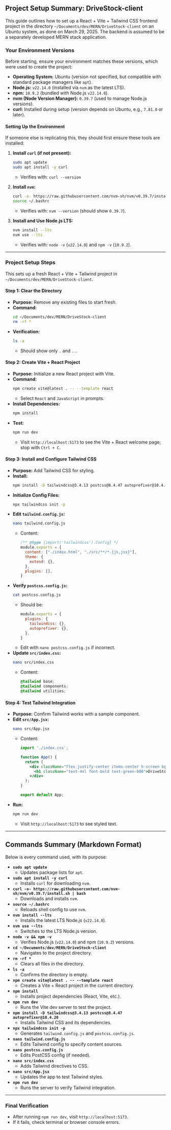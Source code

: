 
## Project Setup Summary: DriveStock-client

This guide outlines how to set up a React + Vite + Tailwind CSS frontend project in the directory `~/Documents/dev/MERN/DriveStock-client` on an Ubuntu system, as done on March 29, 2025. The backend is assumed to be a separately developed MERN stack application.

### Your Environment Versions
Before starting, ensure your environment matches these versions, which were used to create the project:

- **Operating System:** Ubuntu (version not specified, but compatible with standard package managers like `apt`).
- **Node.js:** `v22.14.0` (installed via `nvm` as the latest LTS).
- **npm:** `10.9.2` (bundled with Node.js `v22.14.0`).
- **nvm (Node Version Manager):** `0.39.7` (used to manage Node.js versions).
- **curl:** Installed during setup (version depends on Ubuntu, e.g., `7.81.0` or later).

#### Setting Up the Environment
If someone else is replicating this, they should first ensure these tools are installed:

1. **Install `curl` (if not present):**
   ```bash
   sudo apt update
   sudo apt install -y curl
   ```
   - Verifies with: `curl --version`

2. **Install `nvm`:**
   ```bash
   curl -o- https://raw.githubusercontent.com/nvm-sh/nvm/v0.39.7/install.sh | bash
   source ~/.bashrc
   ```
   - Verifies with: `nvm --version` (should show `0.39.7`).

3. **Install and Use Node.js LTS:**
   ```bash
   nvm install --lts
   nvm use --lts
   ```
   - Verifies with: `node -v` (`v22.14.0`) and `npm -v` (`10.9.2`).

---

### Project Setup Steps
This sets up a fresh React + Vite + Tailwind project in `~/Documents/dev/MERN/DriveStock-client`.

#### Step 1: Clear the Directory
- **Purpose:** Remove any existing files to start fresh.
- **Command:**
  ```bash
  cd ~/Documents/dev/MERN/DriveStock-client
  rm -rf *
  ```
- **Verification:**
  ```bash
  ls -a
  ```
  - Should show only `.` and `..`.

#### Step 2: Create Vite + React Project
- **Purpose:** Initialize a new React project with Vite.
- **Command:**
  ```bash
  npm create vite@latest . -- --template react
  ```
  - Select `React` and `JavaScript` in prompts.
- **Install Dependencies:**
  ```bash
  npm install
  ```
- **Test:**
  ```bash
  npm run dev
  ```
  - Visit `http://localhost:5173` to see the Vite + React welcome page; stop with `Ctrl + C`.

#### Step 3: Install and Configure Tailwind CSS
- **Purpose:** Add Tailwind CSS for styling.
- **Install:**
  ```bash
  npm install -D tailwindcss@3.4.13 postcss@8.4.47 autoprefixer@10.4.20
  ```
- **Initialize Config Files:**
  ```bash
  npx tailwindcss init -p
  ```
- **Edit `tailwind.config.js`:**
  ```bash
  nano tailwind.config.js
  ```
  - Content:
    ```js
    /** @type {import('tailwindcss').Config} */
    module.exports = {
      content: ["./index.html", "./src/**/*.{js,jsx}"],
      theme: {
        extend: {},
      },
      plugins: [],
    }
    ```
- **Verify `postcss.config.js`:**
  ```bash
  cat postcss.config.js
  ```
  - Should be:
    ```js
    module.exports = {
      plugins: {
        tailwindcss: {},
        autoprefixer: {},
      },
    }
    ```
  - Edit with `nano postcss.config.js` if incorrect.
- **Update `src/index.css`:**
  ```bash
  nano src/index.css
  ```
  - Content:
    ```css
    @tailwind base;
    @tailwind components;
    @tailwind utilities;
    ```

#### Step 4: Test Tailwind Integration
- **Purpose:** Confirm Tailwind works with a sample component.
- **Edit `src/App.jsx`:**
  ```bash
  nano src/App.jsx
  ```
  - Content:
    ```jsx
    import './index.css';

    function App() {
      return (
        <div className="flex justify-center items-center h-screen bg-gray-100">
          <h1 className="text-4xl font-bold text-green-600">DriveStock Frontend</h1>
        </div>
      );
    }

    export default App;
    ```
- **Run:**
  ```bash
  npm run dev
  ```
  - Visit `http://localhost:5173` to see styled text.

---

## Commands Summary (Markdown Format)

Below is every command used, with its purpose:

- **`sudo apt update`**
  - Updates package lists for `apt`.
- **`sudo apt install -y curl`**
  - Installs `curl` for downloading `nvm`.
- **`curl -o- https://raw.githubusercontent.com/nvm-sh/nvm/v0.39.7/install.sh | bash`**
  - Downloads and installs `nvm`.
- **`source ~/.bashrc`**
  - Reloads shell config to use `nvm`.
- **`nvm install --lts`**
  - Installs the latest LTS Node.js (`v22.14.0`).
- **`nvm use --lts`**
  - Switches to the LTS Node.js version.
- **`node -v && npm -v`**
  - Verifies Node.js (`v22.14.0`) and npm (`10.9.2`) versions.
- **`cd ~/Documents/dev/MERN/DriveStock-client`**
  - Navigates to the project directory.
- **`rm -rf *`**
  - Clears all files in the directory.
- **`ls -a`**
  - Confirms the directory is empty.
- **`npm create vite@latest . -- --template react`**
  - Creates a Vite + React project in the current directory.
- **`npm install`**
  - Installs project dependencies (React, Vite, etc.).
- **`npm run dev`**
  - Runs the Vite dev server to test the project.
- **`npm install -D tailwindcss@3.4.13 postcss@8.4.47 autoprefixer@10.4.20`**
  - Installs Tailwind CSS and its dependencies.
- **`npx tailwindcss init -p`**
  - Generates `tailwind.config.js` and `postcss.config.js`.
- **`nano tailwind.config.js`**
  - Edits Tailwind config to specify content sources.
- **`nano postcss.config.js`**
  - Edits PostCSS config (if needed).
- **`nano src/index.css`**
  - Adds Tailwind directives to CSS.
- **`nano src/App.jsx`**
  - Updates the app to test Tailwind styles.
- **`npm run dev`**
  - Runs the server to verify Tailwind integration.

---

### Final Verification
- After running `npm run dev`, visit `http://localhost:5173`. 
- If it fails, check terminal or browser console errors. 